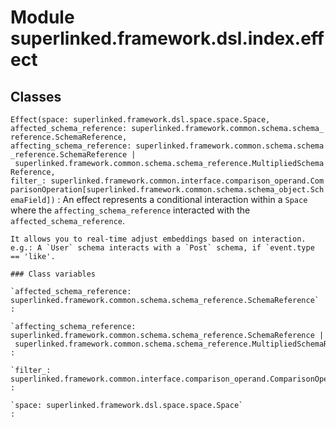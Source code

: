 Module superlinked.framework.dsl.index.effect
=============================================

Classes
-------

`Effect(space: superlinked.framework.dsl.space.space.Space, affected_schema_reference: superlinked.framework.common.schema.schema_reference.SchemaReference, affecting_schema_reference: superlinked.framework.common.schema.schema_reference.SchemaReference | superlinked.framework.common.schema.schema_reference.MultipliedSchemaReference, filter_: superlinked.framework.common.interface.comparison_operand.ComparisonOperation[superlinked.framework.common.schema.schema_object.SchemaField])`
:   An effect represents a conditional interaction within a `Space` where the
    `affecting_schema_reference` interacted with the `affected_schema_reference`.
    
    It allows you to real-time adjust embeddings based on interaction.
    e.g.: A `User` schema interacts with a `Post` schema, if `event.type == 'like'.

    ### Class variables

    `affected_schema_reference: superlinked.framework.common.schema.schema_reference.SchemaReference`
    :

    `affecting_schema_reference: superlinked.framework.common.schema.schema_reference.SchemaReference | superlinked.framework.common.schema.schema_reference.MultipliedSchemaReference`
    :

    `filter_: superlinked.framework.common.interface.comparison_operand.ComparisonOperation[superlinked.framework.common.schema.schema_object.SchemaField]`
    :

    `space: superlinked.framework.dsl.space.space.Space`
    :